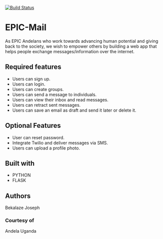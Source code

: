 
[![Build Status](https://travis-ci.org/bekeplar/EPIC-MailAPI.svg?branch=develop)](https://travis-ci.org/bekeplar/EPIC-MailAPI)

# EPIC-Mail

As EPIC Andelans who work towards advancing human potential and giving back to the society, we wish to empower others by building a web app that helps people exchange messages/information over the internet.

## Required features

- Users can sign up.
- Users can login.
- Users can create groups.
- Users can send a message to individuals.
- Users can view their inbox and read messages.
- Users can retract sent messages.
- Users can save an email as draft and send it later or delete it.

## Optional Features

- User can reset password.
- Integrate Twilio and deliver messages via SMS.
- Users can upload a profile  photo.

## Built with

- PYTHON
- FLASK

## Authors

Bekalaze Joseph

### Courtesy of

Andela Uganda